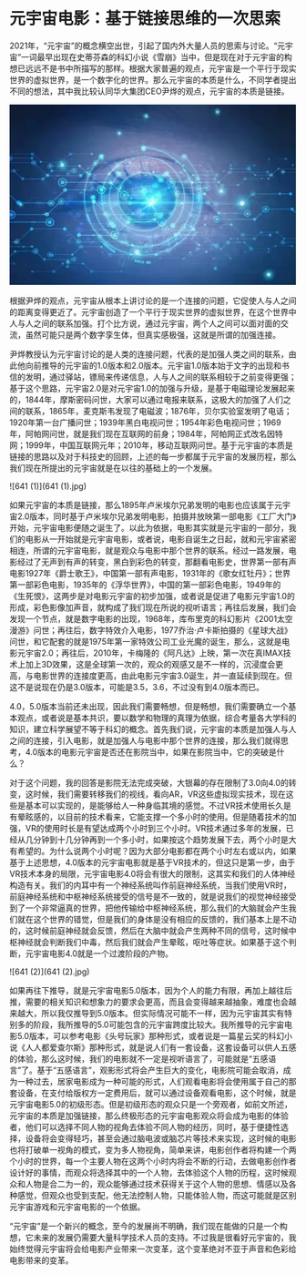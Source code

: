 # 元宇宙电影：基于链接思维的一次思索




2021年，“元宇宙”的概念横空出世，引起了国内外大量人员的思索与讨论。“元宇宙”一词最早出现在史蒂芬森的科幻小说《雪崩》当中，但是现在对于元宇宙的构想已远远不是书中所描写的那样。根据大家普遍的观点，元宇宙是一个平行于现实世界的虚拟世界，是一个数字化的世界。那么元宇宙的本质是什么，不同学者提出不同的想法，其中我比较认同华大集团CEO尹烨的观点，元宇宙的本质是链接。

![641](641.jpg)

根据尹烨的观点，元宇宙从根本上讲讨论的是一个连接的问题，它促使人与人之间的距离变得更近了。元宇宙创造了一个平行于现实世界的虚拟世界，在这个世界中人与人之间的联系加强。打个比方说，通过元宇宙，两个人之间可以面对面的交流，虽然可能只是两个数字孪生体，但真实感极强，这就是所谓的加强连接。

尹烨教授认为元宇宙讨论的是人类的连接问题，代表的是加强人类之间的联系，由此他向前推导的元宇宙的1.0版本和2.0版本。元宇宙1.0版本始于文字的出现和书信的发明，通过驿站，镖局来传递信息，人与人之间的联系相较于之前变得更强；基于这个思路，元宇宙2.0是对元宇宙1.0的加强与升级，是基于电磁理论发展起来的，1844年，摩斯密码问世，大家可以通过电报来联系，这极大的加强了人们之间的联系，1865年，麦克斯韦发现了电磁波；1876年，贝尔实验室发明了电话；1920年第一台广播问世；1939年黑白电视问世；1954年彩色电视问世；1969年，阿帕网问世，就是我们现在互联网的前身；1984年，阿帕网正式改名因特网；1999年，中国互联网元年；2010年，移动互联网问世。基于元宇宙的本质是链接的思路以及对于科技史的回顾，上述的每一步都属于元宇宙的发展历程，那么我们现在所提出的元宇宙就是在以往的基础上的一个发展。

![641 (1)](641 (1).jpg)

如果元宇宙的本质是链接，那么1895年卢米埃尔兄弟发明的电影也应该属于元宇宙2.0版本，同时基于卢米埃尔兄弟发明电影，拍摄并放映第一部电影《工厂大门》开始，元宇宙电影便随之诞生了。以此为依据，电影其实就是元宇宙的一部分，我们的电影从一开始就是元宇宙电影，或者说，电影自诞生之日起，就和元宇宙紧密相连，所谓的元宇宙电影，就是观众与电影中那个世界的联系。经过一路发展，电影经过了无声到有声的转变，黑白到彩色的转变，那翻看电影史，世界第一部有声电影1927年《爵士歌王》，中国第一部有声电影，1931年的《歌女红牡丹》；世界第一部彩色电影，1935年的《浮华世界》，中国的第一部彩色电影，1949年的《生死恨》，这两步是对电影元宇宙的初步加强，或者说是促进了电影元宇宙1.0的形成，彩色影像加声音，就构成了我们现在所说的视听语言；再往后发展，我们会发现一个节点，就是数字电影的出现，1968年，库布里克的科幻影片《2001太空漫游》问世；再往后，数字特效介入电影，1977乔治·卢卡斯拍摄的《星球大战》问世，和它配套的就是1975年第一家特效公司工业光魔的诞生，那么，这就是电影元宇宙2.0；再往后，2010年，卡梅隆的《阿凡达》上映，第一次在真IMAX技术上加上3D效果，这是全球第一次的，观众的观感又是不一样的，沉浸度会更高，与电影世界的连接度更高，由此电影元宇宙3.0诞生，并一直延续到现在。但这不是说现在仍是3.0版本，可能是3.5，3.6，不过没有到4.0版本而已。

4.0，5.0版本当前还未出现，因此我们需要畅想，但是畅想，我们需要确立一个基本观点，或者说是基本共识，要以数学和物理的真理为依据，综合考量各大学科的知识，建立科学展望不等于科幻的概念。首先我们说，元宇宙的本质是加强人与人之间的连接，引入电影，就是加强人与电影中那个世界的连接，那么我们就得思考，4.0版本的电影元宇宙是否还在影院当中，如果在影院当中，它的突破是什么？

对于这个问题，我的回答是影院无法完成突破，大银幕的存在限制了3.0向4.0的转变，这时候，我们需要转移我们的视线，看向AR，VR这些虚拟现实技术，现在这些是基本可以实现的，是能够给人一种身临其境的感觉。不过VR技术使用长久是有晕眩感的，以目前的技术看来，它能支撑一个多小时的使用。但是随着技术的加强，VR的使用时长是有望达成两个小时到三个小时。VR技术通过多年的发展，已经从几分钟到十几分钟再到一个多小时，如果按这个趋势发展下去，两个小时是大有希望的。为什么说两个小时呢？因为大部分电影都在两个小时左右或以内，如果基于上述思想，4.0版本的元宇宙电影就是基于VR技术的，但这只是第一步，由于VR技术本身的局限，元宇宙电影4.0将会有很大的限制，这其实和我们的人体神经构造有关。我们的内耳中有一个神经系统叫作前庭神经系统，当我们使用VR时，前庭神经系统和中枢神经系统接受的信号是不一致的，就是说我们的视觉神经接受到了一个非常逼真的世界，把他传输给中枢神经系统，那么我们的大脑就会产生我们就在这个世界的错觉，但是我们的身体是没有相应的反馈的，我们基本上是不动的，这时候前庭神经就会反馈，然后在大脑中就会产生两种不同的信号，这时候中枢神经就会判断我们中毒，然后我们就会产生晕眩，呕吐等症状。如果基于这个判断，元宇宙电影4.0就是一个过渡阶段的产物。

![641 (2)](641 (2).jpg)

如果再往下推导，就是元宇宙电影5.0版本，因为个人的能力有限，再加上越往后推，需要的相关知识和想象力的要求会更高，而且会变得越来越抽象，难度也会越来越大，所以我仅推导到5.0版本。但实际情况可能不一样，因为元宇宙其实有特别多的阶段，我所推导的5.0可能包含的元宇宙跨度比较大。我所推导的元宇宙电影5.0版本，可以参考电影《头号玩家》那种形式，或者说是一篇星云奖的科幻小说《人人都爱查尔斯》那种形式，就是说人们有一套设备，这套设备可以供人五感的体验，那么这时候，我们的电影就不一定是视听语言了，可能就是“五感语言”了。基于“五感语言”，观影形式将会产生巨大的变化，电影院可能会取消，成为一种过去，居家电影成为一种可能的形式，人们观看电影将会使用属于自己的那套设备，在支付给版权方一定费用后，就可以通过设备观看电影，这个时候，就是元宇宙电影5.0的初级形态。但是初级形态的观众只是一个旁观者，如前文所述，元宇宙的本质是加强链接，那么终极形态的元宇宙电影观众将会成为电影的体验者，他们可以选择不同人物的视角去体验不同人物的经历，同时，基于便捷性选择，设备将会变得轻巧，甚至会通过脑电波或脑芯片等技术来实现，这时候的电影也将打破单一视角的模式，变为多人物视角，简单来讲，电影创作者将构建一个两个小时的世界，每一个主要人物在这两个小时内将会不断的行动，去做电影创作者设计好的事情，而观众将选择其中的一个人物，去体验这个人物的历程，这时候观众和人物是合二为一的，观众能够通过技术获得关于这个人物的思想、情感以及各种感觉，但观众也受到支配，他无法控制人物，只能体验人物，而这可能就是区别元宇宙游戏和元宇宙电影的一个依据。

“元宇宙”是一个新兴的概念，至今的发展尚不明确，我们现在能做的只是一个构想，它未来的发展仍需要大量科学技术人员的支持。不过我是很看好元宇宙的，我始终觉得元宇宙将会给电影产业带来一次变革，这个变革绝对不亚于声音和色彩给电影带来的变革。
